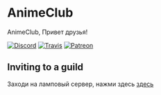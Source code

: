 # AnimeClub
AnimeClub, Привет друзья!

[![Discord](https://discordapp.com/api/guilds/396331425621868554/embed.png)](https://discord.gg/HXegZvc)
[![Travis](https://travis-ci.org/NotAWeebDev/Misaki.svg)](https://travis-ci.org/NotAWeebDev/Misaki)
[![Patreon](https://img.shields.io/badge/donate-patreon-F96854.svg)](https://www.patreon.com/MisakiBot)

## Inviting to a guild

Заходи на ламповый сервер, нажми здесь [здесь](https://discord.gg/HXegZvc)
